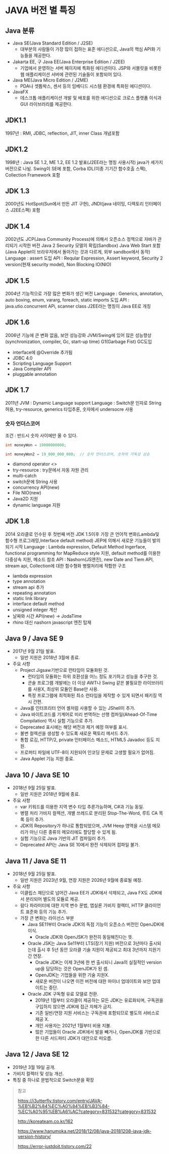 # JAVA 버전 별 특징



##  **Java 분류**

- Java SE(Java Standard Edition / J2SE)
  - 대부분의 사람들이 가장 많이 접하는 표준 에디션으로, Java의 핵심 API화 기능들을 제공한다.
- Jakarta EE, 구 Java EE(Java Enterprise Edition / J2EE)
  - 기업에서 운영하는 서버 페이지에 특화된 에디션이다. JSP와 서블릿을 비롯한 웹 애플리케이션 서버에 관련된 기술들이 포함되어 있다.
- Java ME(Java Micro Edition / J2ME)
  - PDA나 셋톱박스, 센서 등의 임베디드 시스템 환경에 특화된 에디션이다.
- JavaFX
  - 데스크톱 애플리케이션 개발 및 배포를 위한 에디션으로 크로스 플랫폼 이식과 GUI 라이브러리를 제공한다.



## JDK1.1

1997년 : RMI, JDBC, reflection, JIT, inner Class 개념포함



## JDK1.2

1998년 : Java SE 1.2, ME 1.2, EE 1.2 발표(J2EE라는 명칭 사용시작)
java가 세가지 버전으로 나뉨.
Swing이 SE에 포함, Corba IDL(이종 기기간 함수호출 스팩), Collection Framework 포함



## JDK 1.3

2000년도
HotSpot(Sun에서 만든 JIT 구현), JNDI(java 네이밍, 디렉토리 인터페이스 J2EE스펙) 포함



## JDK 1.4

2002년도
JCP(Java Community Process)에 의해서 오픈소스 정책으로 자바가 관리되기 시작한 버전
Java 2 Security 모델의 확립(Sandbox)
Java Web Start 포함 (Java Applet이 브라우저에서 돌아가는 것과 다르게, 외부 sandbox에서 동작)
Language : assert 도입
API : Reqular Expression, Assert keyword, Security 2 version(현재 security model), Non Blocking IO(NIO)

## JDK 1.5

2004년
기능적으로 가장 많은 변화가 생긴 버전
Language : Generics, annotation, auto boxing, enum, vararg, foreach, static imports 도입
API : java.utio.concurrent APi, scanner class
J2EE라는 명칭이 Java EE로 개칭

## JDK 1.6

2006년
기능에 큰 변화 없음, 보안 성능강화
JVM/Swing에 있어 많은 성능향상(synchronization, compiler, Gc, start-up time)
G1(Garbage Fist) GC도입



- interface에 @Override 추가됨
- JDBC 4.0
- Scripting Language Support
- Java Compiler API
- pluggable annotation



## JDK 1.7

2011년
JVM : Dynamic Language support
Language : Switch문 인자로 String 허용, try-resource, generics 타입추론, 숫자에서 undersocre 사용

### 숫자 언더스코어

조건 : 반드시 숫자 사이에만 올 수 있다.

```java
int moneyWon = 19000000000;

int moneyWon2 = 19_000_000_000;  // 숫자 언더스코어, 숫자의 가독성 상승
```



  - diamond operator <>
  - try-resource : try문에서 자동 자원 관리
  - multi-catch
  - switch문에 String 사용
  - concurrency API(new)
  - File NIO(new)
  - Java2D 지원
  - dynamic language 지원



## JDK 1.8

2014
오라클로 인수된 후 첫번째 버전
JDK 1.5이후 가장 큰 언어적 변화(Lambda및 함수형 프로그래밍,Interface default method)
JEP에 의해서 새로운 기능들이 발의되기 시작
Language : Lambda expression, Defauit Method Ingerface, functional programming for MapReduce style 지원, default method를 이용한 다중상속 지원, 메소드 참조
API : Nashorn(JS엔진), new Date and Tiem API, stream api, Collection에 대한 함수형화
병렬처리에 적합한 구조



- lambda expression
- type annotation
- stream api 추가
- repeating annotation
- static link library
- interface default method
- unsigned integer 계산
- 날짜와 시간 API(new) -> JodaTime
- rhino 대신 nashorn javascript 엔진 탑재



## Java 9 / Java SE 9

- 2017년 9월 21일 발표.
  - 일반 지원은 2018년 3월에 종료.
- 주요 사항
  - Project Jigsaw기반으로 런타임이 모듈화된 것.
    - 런타임의 모듈화는 하위 호환성을 어느 정도 포기하고 성능을 추구한 것.
    - 콘솔 프로그램 개발에는 더 이상 AWT나 Swing 같은 불필요한 라이브러리를 사용X, 최상위 모듈인 Base만 사용.
    - 특정 프로그램에 최적화된 최소 런타임을 제작할 수 있게 되면서 패키징 역시 간편.
  - Java를 인터프리터 언어 셸처럼 사용할 수 있는 JShell이 추가.
  - Java 바이트코드를 기계어로 미리 번역하는 선행 컴파일(Ahead-Of-Time Compilation) 역시 실험 기능으로 추가.
  - Deprecated 표시에는 해당 버전과 제거 예정 여부를 표시.
  - 불변 컬렉션을 생성할 수 있도록 새로운 팩토리 메서드 추가.
  - 통합 로깅, HTTP/2, private 인터페이스 메소드, HTML5 Javadoc 등도 지원.
  - 프로퍼티 파일에 UTF-8이 지원되어 인코딩 문제로 고생할 필요가 없어짐.
  - Java Applet 기능 지원 종료.

## Java 10 / Java SE 10

- 2018년 9월 25일 발표.
  - 일반 지원은 2018년 9월에 종료.
- 주요 사항
  - var 키워드를 이용한 지역 변수 타입 추론가능하며, C#과 기능 동일.
  - 병렬 처리 가비지 컬렉션, 개별 쓰레드로 분리된 Stop-The-Word, 루트 CA 목록 등이 추가.
  - JDK의 Repository가 하나로 통합되었으며, JVM Heep 영역을 시스템 메모리가 아닌 다른 종류의 메모리에도 할당할 수 있게 됨.
  - 실험 기능으로 Java 기반의 JIT 컴파일러 추가.
  - Deprecated API는 Java SE 10에서 완전 삭제되어 컴파일 불가.

## Java 11 / Java SE 11

- 2018년 9월 25일 발표.
  - 일반 지원은 2023년 9월, 연장 지원은 2026년 9월에 종료될 예정.
- 주요 사항
  - 이클립스 재단으로 넘어간 Java EE가 JDK에서 삭제되고, Java FX도 JDK에서 분리되어 별도의 모듈로 제공.
  - 람다 파라미터에 대한 지역 변수 문법, 엡실론 가비지 컬렉터, HTTP 클라이언트 표준화 등의 기능 추가.
  - 가장 큰 변화는 라이선스 부분
    - Java SE11부터 Oracle JDK의 독점 기능이 오픈소스 버전인 OpenJDK에 이식.
      - Oracle JDK와 OpenJSK가 완전히 동일해진다는 뜻.
    - Oracle JSK는 Java Se11부터 LTS(장기 지원) 버전으로 3년마다 출시되는데 출시 후 5년 동안 오라클 기술 지원이 제공되고 최대 3년까지 지원기간 연장.
      - Oracle JDK는 이제 3년에 한 번 출시되니 Java의 실질적인 version up을 담당하는 것은 OpenJDK가 된 셈.
      - OpenJDK는 기업들을 위한 기술 지원X.
      - 새로운 버전이 나오면 이전 버전에 대한 마이너 업데이트와 보안 업데이트는 중단.
    - Oracle JDK 구독형 유료 모델로 전환.
      - 2019년 1월부터 오라클이 제공하는 모든 JDK는 유료화되며, 구독권을 구입하지 않으면 JDK에 접근 자체가 금지.
      - 기존 일반/연장 지원 서비스는 구독권에 포함되므로 별도의 서비스로 제공 X.
      - 개인 사용자는 2021년 1월부터 비용 지불.
      - 많은 기업들이 Oracle JDK에서 발을 빼거나, OpenJDK를 기반으로 한 다른 서드파티 JDK가 대안으로 떠오름.

## Java 12 / Java SE 12

- 2019년 3월 19일 공개.
- 가비지 컬렉터 및 성능 개선.
- 특징 중 하나로 문법적으로 Switch문을 확장





> 참고
>
> https://i3utterfly.tistory.com/entry/JAVA-%EB%B2%84%EC%A0%84%EB%B3%84-%EC%A0%95%EB%A6%AC?category=831532?category=831532
>
> http://koreateam.co.kr/162
>
> https://www.hanumoka.net/2018/12/08/java-20181208-java-jdk-version-history/
>
> https://error-justdoit.tistory.com/22